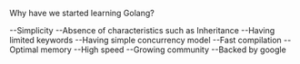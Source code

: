 Why have we started learning Golang?

--Simplicity
--Absence of characteristics such as Inheritance
--Having limited keywords
--Having simple concurrency model
--Fast compilation
--Optimal memory
--High speed
--Growing community
--Backed by google






